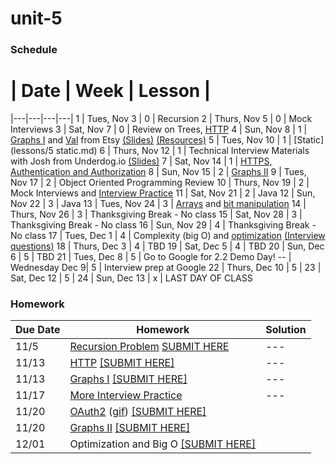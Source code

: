 # unit-5

### Schedule

 # |  Date | Week | Lesson |
|---|---|---|---|
1 | Tues, Nov 3 | 0 | Recursion
2 | Thurs, Nov 5 | 0 | Mock Interviews
3 | Sat, Nov 7 | 0 | Review on Trees, [HTTP](https://drive.google.com/file/d/0B0eZ0hF8kDy_VkFWdWhSNXhSaTA/view?usp=sharing)
4 | Sun, Nov 8 | 1 | [Graphs I](https://drive.google.com/file/d/0B0eZ0hF8kDy_QzdFQ1RMbE43MHM/view?usp=sharing) and [Val](http://www.v-a-l-e-r-i-e.com/about/) from Etsy [(Slides)](/speakers/Val_UX_Talk.pdf) [(Resources)](/speakers/Val_resources) 
5 | Tues, Nov 10 | 1 | [Static](lessons/5 static.md)
6 | Thurs, Nov 12 | 1 | Technical Interview Materials with Josh from Underdog.io [(Slides)](/speakers/underdog_deck_updated.pdf)
7 | Sat, Nov 14 | 1 | [HTTPS, Authentication and Authorization](https://drive.google.com/file/d/0B0eZ0hF8kDy_YWpnekNFR0YtdXc/view?usp=sharing)
8 | Sun, Nov 15 | 2 | [Graphs II](https://drive.google.com/file/d/0B0eZ0hF8kDy_d0hlcnFWU2FzMWM/view?usp=sharing)
9 | Tues, Nov 17 | 2 | Object Oriented Programming Review
10 | Thurs, Nov 19 | 2 | Mock Interviews and [Interview Practice](/lessons/interview_practice.md)
11 | Sat, Nov 21 | 2 | Java
12 | Sun, Nov 22 | 3 | Java
13 | Tues, Nov 24 | 3 | [Arrays](/lessons/13/arrays.md) and [bit manipulation](/lessons/13/LongBitManipulation.java)
14 | Thurs, Nov 26 | 3 | Thanksgiving Break - No class
15 | Sat, Nov 28 | 3 | Thanksgiving Break - No class
16 | Sun, Nov 29 | 4 | Thanksgiving Break - No class
17 | Tues, Dec 1 | 4 | Complexity (big O) and [optimization](https://docs.google.com/document/d/1CGK67zrJy85cr7UOKo_-CPKUoVysLv2gcstD45w2I7g/edit) [(Interview questions)](https://docs.google.com/document/d/1sNmBUZ39Ytygn_S3xSAE6X2PMR4mMdMWQhlwvXnifT0/edit)
18 | Thurs, Dec 3 | 4 | TBD
19 | Sat, Dec 5 | 4 | TBD
20 | Sun, Dec 6 | 5 | TBD
21 | Tues, Dec 8 | 5 | Go to Google for 2.2 Demo Day!
-- | Wednesday Dec 9| 5 | Interview prep at Google
22 | Thurs, Dec 10 | 5 |
23 | Sat, Dec 12 | 5 |
24 | Sun, Dec 13 | x | LAST DAY OF CLASS


### Homework
 Due Date | Homework | Solution |
|---|---|---|
11/5|[Recursion Problem](https://dl.dropboxusercontent.com/u/24773027/Screen%20Shot%202015-11-03%20at%2011.40.57%20AM.png)  [SUBMIT HERE](https://docs.google.com/a/c4q.nyc/forms/d/1YiTdPmpyeXA_u2RWfbLM3YqdDPCJEPQoPPe_aLYHMLM/viewform)|---
11/13|[HTTP](https://drive.google.com/file/d/0B0eZ0hF8kDy_YjE1SUkxU2hrRkU/view?usp=sharing)  [[SUBMIT HERE]](https://docs.google.com/forms/d/1-c1HXoiklflgSCTxrnJNjmgzOlgRJDCBQSuIqtJC2BQ/viewform)|---
11/13|[Graphs I](https://drive.google.com/file/d/0B0eZ0hF8kDy_bkZYNFgzWEFpSEU/view?usp=sharing)  [[SUBMIT HERE]](https://docs.google.com/forms/d/1N2aP4B_HRXsjftkGpBrFmeU22M_5dT5Cm6jDxBjfQW0/viewform)|---
11/17|[More Interview Practice](https://docs.google.com/a/c4q.nyc/forms/d/1KMPO8zXke6DvfvIx8M4gsehnLIJJ4vwZ7KY7CImNIxw/viewform)|---
11/20|[OAuth2](https://drive.google.com/file/d/0B0eZ0hF8kDy_RlY1N0VoVEZYS00/view?usp=sharing) ([gif](https://drive.google.com/file/d/0B0eZ0hF8kDy_bW5mMnhVNUQ4RGs/view?usp=sharing)) [[SUBMIT HERE]](https://docs.google.com/forms/d/1h39VYj0DVSt3mRVXvXb-UuQCLmKQduyYeRIPGvfXJ2U/viewform?usp=send_form)
11/20|[Graphs II](https://drive.google.com/file/d/0B0eZ0hF8kDy_M2NKZ05ndEJfTEU/view?usp=sharing)  [[SUBMIT HERE]](https://docs.google.com/forms/d/1_8sdPQpzForW8dmvVN7vgkLkN1anuojbPTut11MyLjM/viewform?usp=send_form)
12/01|Optimization and Big O  [[SUBMIT HERE]](https://docs.google.com/a/c4q.nyc/forms/d/13QhU6b1WkWAHt235KiOqKELX-ATTnHgh3StFIe5Gx0g/viewform)
